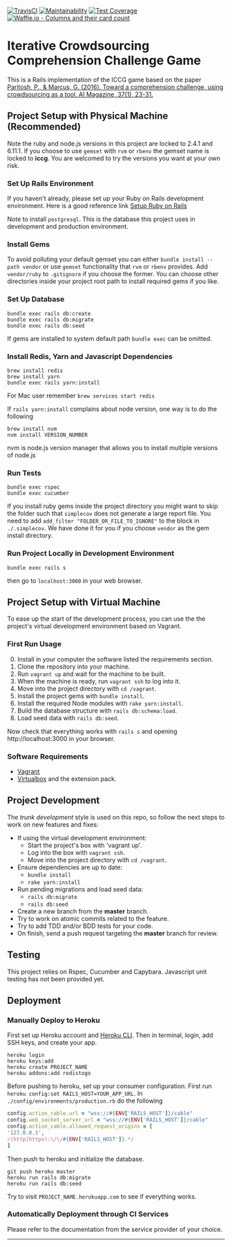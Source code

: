 [![TravisCI](https://img.shields.io/travis/Xiaohong-Deng/mooqita-icccg/master.svg?label=travis-ci)][3]
[![Maintainability](https://api.codeclimate.com/v1/badges/98c92695841525444efa/maintainability)][4]
[![Test Coverage](https://api.codeclimate.com/v1/badges/98c92695841525444efa/test_coverage)][5]
[![Waffle.io - Columns and their card count](https://badge.waffle.io/Xiaohong-Deng/mooqita-icccg.svg?columns=all)][6]

# Iterative Crowdsourcing Comprehension Challenge Game

This is a Rails implementation of the ICCG game based on the paper [Paritosh, P., & Marcus, G. (2016). Toward a comprehension challenge, using crowdsourcing as a tool. AI Magazine, 37(1), 23-31.][0]


## Project Setup with Physical Machine (Recommended)
Note the ruby and node.js versions in this project are locked to 2.4.1 and 6.11.1. If you choose to use `gemset` with `rvm` or `rbenv` the gemset name is locked to **iccg**. You are welcomed to try the versions you want at your own risk.

### Set Up Rails Environment

If you haven't already, please set up your Ruby on Rails development environment. Here is a good reference link [Setup Ruby on Rails][7]

Note to install `postgresql`. This is the database this project uses in development and production environment.

### Install Gems

To avoid polluting your default gemset you can either `bundle install --path vendor` or use `gemset` functionality that `rvm` or `rbenv` provides. Add `vendor/ruby` to `.gitignore` if you choose the former. You can choose other directories inside your project root path to install required gems if you like.

### Set Up Database

```
bundle exec rails db:create
bundle exec rails db:migrate
bundle exec rails db:seed
```
If gems are installed to system default path `bundle exec` can be omitted.

### Install Redis, Yarn and Javascript Dependencies

```
brew install redis
brew install yarn
bundle exec rails yarn:install
```

For Mac user remember `brew services start redis`

If `rails yarn:install` complains about node version, one way is to do the following

```
brew install nvm
nvm install VERSION_NUMBER
```
nvm is node.js version manager that allows you to install multiple versions of node.js

### Run Tests

```
bundle exec rspec
bundle exec cucumber
```

If you install ruby gems inside the project directory you might want to skip the folder such that `simplecov` does not generate a large report file. You need to add `add_filter "FOLDER_OR_FILE_TO_IGNORE"` to the block in `./.simplecov`. We have done it for you if you choose `vendor` as the gem install directory.
 
### Run Project Locally in Development Environment

```
bundle exec rails s
```

then go to `localhost:3000` in your web browser.
 
## Project Setup with Virtual Machine

To ease up the start of the development process, you can use the the project's virtual development environment based on Vagrant.

### First Run Usage

0. Install in your computer the software listed the requirements section.
1. Clone the repository into your machine.
2. Run `vagrant up` and wait for the machine to be built.
3. When the machine is ready, run `vagrant ssh` to log into it.
4. Move into the project directory with `cd /vagrant`.
5. Install the project gems with `bundle install`.
6. Install the required Node modules with `rake yarn:install`.
7. Build the database structure with `rails db:schema:load`.
8. Load seed data with `rails db:seed`.

Now check that everything works with `rails s` and opening http://localhost:3000 in your browser.

### Software Requirements

* [Vagrant][1]
* [Virtualbox][2] and the extension pack.


## Project Development

The _trunk development_ style is used on this repo, so follow the next steps to
work on new features and fixes:

* If using the virtual development environment:
  - Start the project's box with 'vagrant up'.
  - Log into the box with `vagrant ssh`.
  - Move into the project directory with `cd /vagrant`.
* Ensure dependencies are up to date:
  - `bundle install`
  - `rake yarn:install`
* Run pending migrations and load seed data:
  - `rails db:migrate`
  - `rails db:seed`
* Create a new branch from the **master** branch.
* Try to work on atomic commits related to the feature.
* Try to add TDD and/or BDD tests for your code.
* On finish, send a push request targeting the **master** branch for review.

## Testing

This project relies on Rspec, Cucumber and Capybara. Javascript unit testing has not been provided yet.

## Deployment

### Manually Deploy to Heroku
First set up Heroku account and [Heroku CLI][8]. Then in terminal, login, add SSH keys, and create your app.
```
heroku login
heroku keys:add
heroku create PROJECT_NAME
heroku addons:add redistogo
```
Before pushing to heroku, set up your consumer configuration. First run `heroku config:set RAILS_HOST=YOUR_APP_URL`. In `./config/environments/production.rb` do the following
```ruby
config.action_cable.url = "wss://#{ENV['RAILS_HOST']}/cable"
config.web_socket_server_url = "wss://#{ENV['RAILS_HOST']}/cable"
config.action_cable.allowed_request_origins = [
'127.0.0.1',
/(http|https):\/\/#{ENV['RAILS_HOST']}.*/
]
```
Then push to heroku and initialize the database.
```
git push heroku master
heroku run rails db:migrate
heroku run rails db:seed
```
Try to visit `PROJECT_NAME.herokuapp.com` to see if everything works.
### Automatically Deployment through CI Services
Please refer to the documentation from the service provider of your choice.

---
[0]: https://www.aaai.org/ojs/index.php/aimagazine/article/view/2649
[1]: https://www.vagrantup.com/downloads.html
[2]: https://www.virtualbox.org/wiki/Downloads
[3]: https://travis-ci.org/Xiaohong-Deng/mooqita-icccg
[4]: https://codeclimate.com/github/Xiaohong-Deng/mooqita-icccg/maintainability
[5]: https://codeclimate.com/github/Xiaohong-Deng/mooqita-icccg/test_coverage
[6]: https://waffle.io/Xiaohong-Deng/mooqita-icccg
[7]: https://gorails.com/setup/ubuntu/16.04
[8]: https://devcenter.heroku.com/articles/heroku-cli
